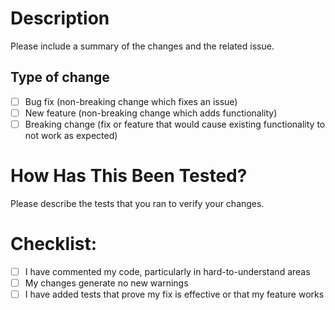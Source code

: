 # Description

Please include a summary of the changes and the related issue. 

## Type of change

- [ ] Bug fix (non-breaking change which fixes an issue)
- [ ] New feature (non-breaking change which adds functionality)
- [ ] Breaking change (fix or feature that would cause existing functionality to not work as expected)

# How Has This Been Tested?

Please describe the tests that you ran to verify your changes. 

# Checklist:

- [ ] I have commented my code, particularly in hard-to-understand areas
- [ ] My changes generate no new warnings
- [ ] I have added tests that prove my fix is effective or that my feature works
